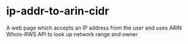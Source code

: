ip-addr-to-arin-cidr
====================

A web page which accepts an IP address from the user and uses ARIN Whois-RWS API to look up network range and owner
